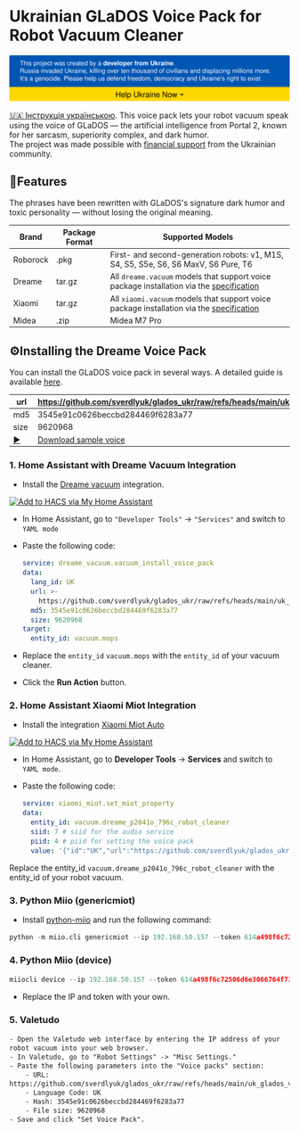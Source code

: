 # Ukrainian GLaDOS Voice Pack for Robot Vacuum Cleaner
[![SWUbanner](https://raw.githubusercontent.com/vshymanskyy/StandWithUkraine/main/banner-direct-single.svg)](https://stand-with-ukraine.pp.ua/)

[🇺🇦 Інструкція українською](https://github.com/sverdlyuk/glados_ukr/blob/main/README_ukr.md). This voice pack lets your robot vacuum speak using the voice of GLaDOS — the artificial intelligence from Portal 2, known for her sarcasm, superiority complex, and dark humor.  
The project was made possible with [financial support](https://dou.ua/forums/topic/50353/) from the Ukrainian community.

## 🚀Features

The phrases have been rewritten with GLaDOS's signature dark humor and toxic personality — without losing the original meaning.


| Brand     | Package Format | Supported Models                                                                                      |
|-----------|----------------|--------------------------------------------------------------------------------------------------------|
| Roborock  | .pkg           | First- and second-generation robots: v1, M1S, S4, S5, S5e, S6, S6 MaxV, S6 Pure, T6                    |
| Dreame    | tar.gz         | All `dreame.vacuum` models that support voice package installation via the [specification](https://home.miot-spec.com/s/dreame.vacuum)  |
| Xiaomi    | tar.gz         | All `xiaomi.vacuum` models that support voice package installation via the [specification](https://home.miot-spec.com/s/xiaomi.vacuum) |
| Midea     | .zip           | Midea M7 Pro                                                                                          |


## ⚙️Installing the Dreame Voice Pack

You can install the GLaDOS voice pack in several ways. A detailed guide is available [here](https://dou.ua/forums/topic/49563/).

| url  | https://github.com/sverdlyuk/glados_ukr/raw/refs/heads/main/uk_glados_voice_pack.gz |
|------|-------------------------------------------------------------------------------------|
| md5  | 3545e91c0626beccbd284469f6283a77                                                    |
| size | 9620968                                                                             |
| <a href="https://github.com/sverdlyuk/glados_ukr/raw/refs/heads/main/Other%20files/glados_samples.mp3" class="button" target="_blank">▶️ </a>  | [Download sample voice](https://github.com/sverdlyuk/glados_ukr/raw/refs/heads/main/Other%20files/glados_samples.mp3)|

### 1. Home Assistant with Dreame Vacuum Integration
- Install the [Dreame vacuum](https://github.com/Tasshack/dreame-vacuum.git) integration.

[![Add to HACS via My Home Assistant](https://my.home-assistant.io/badges/hacs_repository.svg)](https://my.home-assistant.io/redirect/hacs_repository/?owner=Tasshack&repository=dreame-vacuum&category=integration)

- In Home Assistant, go to `"Developer Tools"` -> `"Services"` and switch to `YAML mode`
- Paste the following code:

  ```yaml
  service: dreame_vacuum.vacuum_install_voice_pack
  data:
    lang_id: UK
    url: >-
      https://github.com/sverdlyuk/glados_ukr/raw/refs/heads/main/uk_glados_voice_pack.gz
    md5: 3545e91c0626beccbd284469f6283a77
    size: 9620968
  target:
    entity_id: vacuum.mops

- Replace the `entity_id` `vacuum.mops` with the `entity_id` of your vacuum cleaner.  
- Click the **Run Action** button.

### 2. Home Assistant Xiaomi Miot Integration
- Install the integration [Xiaomi Miot Auto](https://github.com/al-one/hass-xiaomi-miot)

[![Add to HACS via My Home Assistant](https://my.home-assistant.io/badges/hacs_repository.svg)](https://my.home-assistant.io/redirect/hacs_repository/?owner=al-one&repository=hass-xiaomi-miot&category=integration)

- In Home Assistant, go to **Developer Tools** → **Services** and switch to `YAML mode`.  
- Paste the following code:

  ```yaml
  service: xiaomi_miot.set_miot_property
  data:
    entity_id: vacuum.dreame_p2041o_796c_robot_cleaner
    siid: 7 # siid for the audio service
    piid: 4 # piid for setting the voice pack
    value: '{"id":"UK","url":"https://github.com/sverdlyuk/glados_ukr/raw/refs/heads/main/uk_glados_voice_pack.gz","md5":"3545e91c0626beccbd284469f6283a77","size":9620968}'
  
Replace the entity_id `vacuum.dreame_p2041o_796c_robot_cleaner` with the entity_id of your robot vacuum.

### 3. Python Miio (genericmiot)
- Install [python-miio](https://github.com/rytilahti/python-miio) and run the following command:
```python
python -m miio.cli genericmiot --ip 192.168.50.157 --token 614a498f6c72506d6e3066764f73696a raw_command set_properties "[{'did': '8023334994', 'siid': 7, 'piid': 4, 'value' : '{\"id\":\"UK\",\"url\":\"https://github.com/sverdlyuk/glados_ukr/raw/refs/heads/main/uk_glados_voice_pack.gz\",\"md5\":\"3545e91c0626beccbd284469f6283a77\",\"size\":9620968}'}]"
```

### 4. Python Miio (device)
```python
miiocli device --ip 192.168.50.157 --token 614a498f6c72506d6e3066764f73696a raw_command set_properties "[{'did': '8023334994', 'siid': 7, 'piid': 4, 'value' : '{\"id\":\"UK\",\"url\":\"https://github.com/sverdlyuk/glados_ukr/raw/refs/heads/main/uk_glados_voice_pack.gz\",\"md5\":\"3545e91c0626beccbd284469f6283a77\",\"size\":9620968}'}]"
```

- Replace the IP and token with your own.

### 5. Valetudo
```
- Open the Valetudo web interface by entering the IP address of your robot vacuum into your web browser.
- In Valetudo, go to "Robot Settings" -> "Misc Settings."
- Paste the following parameters into the "Voice packs" section:
    - URL: https://github.com/sverdlyuk/glados_ukr/raw/refs/heads/main/uk_glados_voice_pack.gz
    - Language Code: UK
    - Hash: 3545e91c0626beccbd284469f6283a77
    - File size: 9620968
- Save and click "Set Voice Pack".
```
